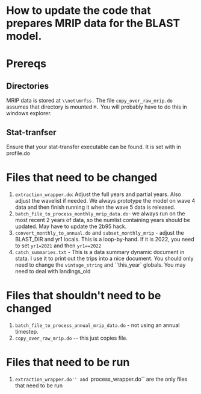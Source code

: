 # How to update the code that prepares MRIP data for the BLAST model.

# Prereqs

## Directories
MRIP data is stored at ``\\net\mrfss.``  The file ``copy_over_raw_mrip.do`` assumes that directory is mounted ``M.``  You will probably have to do this in windows explorer.

## Stat-tranfser
Ensure that your stat-transfer executable can be found. It is set with in profile.do

# Files that need to be changed

1.  ``extraction_wrapper.do``: Adjust the full years and partial years.  Also adjust the wavelist if needed. We always prototype  the model on wave 4 data and then finish running it when the wave 5 data is released.
2.  ``batch_file_to_process_monthly_mrip_data.do``- we always run on the most recent 2 years of data, so the numlist containing years should be updated.  May have to update the 2b95 hack.
3. ``convert_monthly_to_annual.do`` and ``subset_monthly_mrip`` - adjust the BLAST_DIR and yr1 locals. This is a loop-by-hand. If it is 2022, you need to set ``yr1=2021`` and then ``yr1==2022``
4. ``catch_summaries.txt`` - This is a data summary dynamic document in stata. I use it to print out the trips into a nice document.  You should only need to change  the ``vintage_string`` and ``this_year` globals.  You may need to deal with landings_old 

# Files that shouldn't need to be changed
1. ``batch_file_to_process_annual_mrip_data.do`` - not using an annual timestep.
2. ``copy_over_raw_mrip.do``  -- this just copies file.  

# Files that need to be run
1. ``extraction_wrapper.do'' and ``process_wrapper.do`` are the only files that need to be run